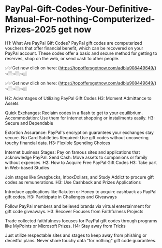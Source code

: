 # PayPal-Gift-Codes-Your-Definitive-Manual-For-nothing-Computerized-Prizes-2025 get now

H1: What Are PayPal Gift Codes?
PayPal gift codes are computerized vouchers that offer financial benefit, which can be recovered on your PayPal account. These codes offer a basic and secure method for getting to reserves, shop on the web, or send cash to other people.

✅✅Get now click on here: (https://topoffersgetnow.com/adblu908449649/) 👈🏼👈🏼👈🏼


✅✅Get now click on here: (https://topoffersgetnow.com/adblu908449649/) 👈🏼👈🏼👈🏼

H2: Advantages of Utilizing PayPal Gift Codes
H3: Moment Admittance to Assets

Quick Exchanges: Reclaim codes in a flash to get to your equilibrium.
Accommodation: Use them for internet shopping or installments easily.
H3: Secure and Dependable

Extortion Assurance: PayPal's encryption guarantees your exchanges stay secure.
No Card Subtleties Required: Use gift codes without uncovering touchy financial data.
H3: Flexible Spending Choices

Internet business Stages: Pay on famous sites and applications that acknowledge PayPal.
Send Cash: Move assets to companions or family without expenses.
H2: How to Acquire Free PayPal Gift Codes
H3: Take part in Web-based Studies

Join stages like Swagbucks, InboxDollars, and Study Addict to procure gift codes as remunerations.
H3: Use Cashback and Prizes Applications

Introduce applications like Rakuten or Honey to acquire cashback as PayPal gift codes.
H3: Participate in Challenges and Giveaways

Follow PayPal members and believed brands via virtual entertainment for gift code giveaways.
H3: Recover Focuses from Faithfulness Projects

Trade collected faithfulness focuses for PayPal gift codes through programs like MyPoints or Microsoft Prizes.
H4: Stay away from Tricks

Just utilize respectable sites and stages to keep away from phishing or deceitful plans.
Never share touchy data "for nothing" gift code guarantees.
